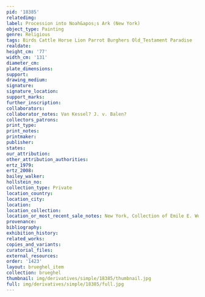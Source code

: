 ```yaml
---
pid: '18385'
relatedimg: 
label: Procession into Noah&apos;s Ark (New York)
object_type: Painting
genre: Religious
tags: Birds Cattle Horse Lion Parrot Burghers Old_Testament Paradise
realdate: 
height_cm: '77'
width_cm: '131'
diameter_cm: 
plate_dimensions: 
support: 
drawing_medium: 
signature: 
signature_location: 
support_marks: 
further_inscription: 
collaborators: 
collaborator_notes: Van Kessel? J. v. Balen?
collectors_patrons: 
print_type: 
print_notes: 
printmaker: 
publisher: 
states: 
our_attribution: 
other_attribution_authorities: 
ertz_1979: 
ertz_2008: 
bailey_walker: 
hollstein_no: 
collection_type: Private
location_country: 
location_city: 
location: 
location_collection: 
location_or_most_recent_sale_notes: New York, Collection of Emile E. Wolf
provenance: 
bibliography: 
exhibition_history: 
related_works: 
copies_and_variants: 
curatorial_files: 
external_resources: 
order: '1423'
layout: brueghel_item
collection: brueghel
thumbnail: img/derivatives/simple/18385/thumbnail.jpg
full: img/derivatives/simple/18385/full.jpg
---
```

